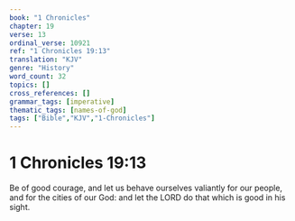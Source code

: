 ```yaml
---
book: "1 Chronicles"
chapter: 19
verse: 13
ordinal_verse: 10921
ref: "1 Chronicles 19:13"
translation: "KJV"
genre: "History"
word_count: 32
topics: []
cross_references: []
grammar_tags: [imperative]
thematic_tags: [names-of-god]
tags: ["Bible","KJV","1-Chronicles"]
---
```


# 1 Chronicles 19:13

Be of good courage, and let us behave ourselves valiantly for our people, and for the cities of our God: and let the LORD do that which is good in his sight.

